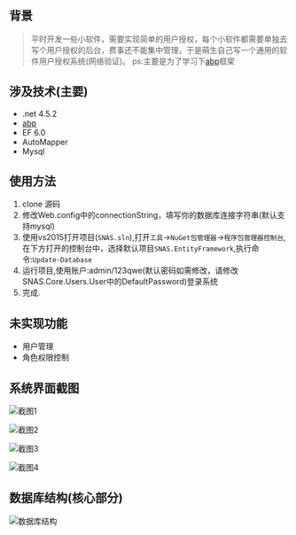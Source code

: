 ## 背景 ##
> 平时开发一些小软件，需要实现简单的用户授权，每个小软件都需要单独去写个用户授权的后台，费事还不能集中管理，于是萌生自己写一个通用的软件用户授权系统(网络验证)。
ps:主要是为了学习下[abp](http://www.aspnetboilerplate.com)框架

## 涉及技术(主要) ##
- .net 4.5.2
- [abp](http://www.aspnetboilerplate.com)
- EF 6.0
- AutoMapper
- Mysql

## 使用方法 ##
1. clone 源码
2. 修改Web.config中的connectionString，填写你的数据库连接字符串(默认支持mysql)
3. 使用vs2015打开项目(`SNAS.sln`),打开`工具`->`NuGet包管理器`->`程序包管理器控制台`,在下方打开的控制台中，选择默认项目`SNAS.EntityFramework`,执行命令:`Update-Database`
4. 运行项目,使用账户:admin/123qwe(默认密码如需修改，请修改SNAS.Core.Users.User中的DefaultPassword)登录系统
5. 完成.

## 未实现功能 ##
- 用户管理
- 角色权限控制


## 系统界面截图 ##
![截图1](http://git.oschina.net/milosoft/SNAS/raw/master/document/%E7%B3%BB%E7%BB%9F%E6%88%AA%E5%9B%BE/%E6%88%AA%E5%9B%BE1.png)

![截图2](http://git.oschina.net/milosoft/SNAS/raw/master/document/%E7%B3%BB%E7%BB%9F%E6%88%AA%E5%9B%BE/%E6%88%AA%E5%9B%BE2.png)

![截图3](http://git.oschina.net/milosoft/SNAS/raw/master/document/%E7%B3%BB%E7%BB%9F%E6%88%AA%E5%9B%BE/%E6%88%AA%E5%9B%BE3.png)

![截图4](http://git.oschina.net/milosoft/SNAS/raw/master/document/%E7%B3%BB%E7%BB%9F%E6%88%AA%E5%9B%BE/%E6%88%AA%E5%9B%BE4.png)

## 数据库结构(核心部分) ##
![数据库结构](http://git.oschina.net/milosoft/SNAS/raw/master/document/%E7%B3%BB%E7%BB%9F%E6%88%AA%E5%9B%BE/%E6%95%B0%E6%8D%AE%E5%BA%93%E7%BB%93%E6%9E%84.png)

